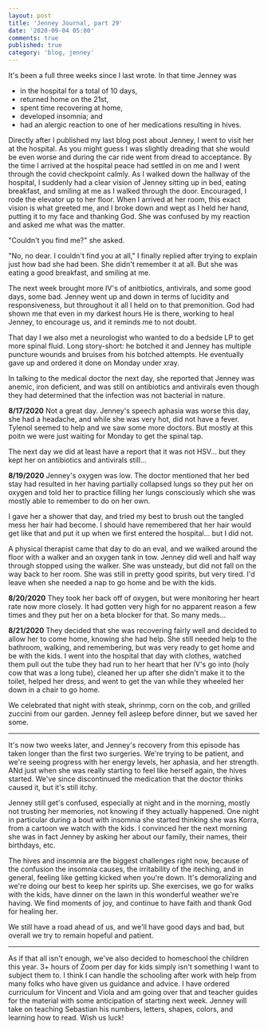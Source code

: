 ```yaml
---
layout: post
title: 'Jenney Journal, part 29'
date: '2020-09-04 05:00'
comments: true
published: true
category: 'blog, jenney'
---
```

It's been a full three weeks since I last wrote. In that time Jenney was
- in the hospital for a total of 10 days,
- returned home on the 21st,
- spent time recovering at home,
- developed insomnia; and
- had an alergic reaction to one of her medications resulting in hives.

Directly after I published my last blog post about Jenney, I went to visit her at the hospital. As you might guess I was slightly dreading that she would be even worse and during the car ride went from dread to acceptance. By the time I arrived at the hospital peace had settled in on me and I went through the covid checkpoint calmly. As I walked down the hallway of the hospital, I suddenly had a clear vision of Jenney sitting up in bed, eating breakfast, and smiling at me as I walked through the door. Encouraged, I rode the elevator up to her floor. When I arrived at her room, this exact vision is what greeted me, and I broke down and wept as I held her hand, putting it to my face and thanking God. She was confused by my reaction and asked me what was the matter.

"Couldn't you find me?" she asked.

"No, no dear. I couldn't find you at all," I finally replied after trying to explain just how bad she had been. She didn't remember it at all. But she was eating a good breakfast, and smiling at me.

The next week brought more IV's of anitbiotics, antivirals, and some good days, some bad. Jenney went up and down in terms of lucidity and responsiveness, but throughout it all I held on to that premonition. God had shown me that even in my darkest hours He is there, working to heal Jenney, to encourage us, and it reminds me to not doubt.

That day I we also met a neurologist who wanted to do a bedside LP to get more spinal fluid. Long story-short: he botched it and Jenney has multiple puncture wounds and bruises from his botched attempts. He eventually gave up and ordered it done on Monday under xray.

In talking to the medical doctor the next day, she reported that Jenney was anemic, iron deficient, and was still on antibiotics and antivirals even though they had determined that the infection was not bacterial in nature.

**8/17/2020**
Not a great day. Jenney's speech aphasia was worse this day, she had a headache, and while she was very hot, did not have a fever. Tylenol seemed to help and we saw some more doctors. But mostly at this poitn we were just waiting for Monday to get the spinal tap.

The next day we did at least have a report that it was not HSV... but they kept her on antibiotics and antivirals still...

**8/19/2020**
Jenney's oxygen was low. The doctor mentioned that her bed stay had resulted in her having partially collapsed lungs so they put her on oxygen and told her to practice filling her lungs consciously which she was mostly able to remember to do on her own.

I gave her a shower that day, and tried my best to brush out the tangled mess her hair had become. I should have remembered that her hair would get like that and put it up when we first entered the hospital... but I did not.

A physical therapist came that day to do an eval, and we walked around the floor with a walker and an oxygen tank in tow. Jenney did well and half way through stopped using the walker. She was unsteady, but did not fall on the way back to her room. She was still in pretty good spirits, but very tired. I'd leave when she needed a nap to go home and be with the kids.

**8/20/2020**
They took her back off of oxygen, but were monitoring her heart rate now more closely. It had gotten very high for no apparent reason a few times and they put her on a beta blocker for that. So many meds...

**8/21/2020**
They decided that she was recovering fairly well and decided to allow her to come home, knowing she had help. She still needed help to the bathroom, walking, and remembering, but was very ready to get home and be with the kids. I went into the hospital that day with clothes, watched them pull out the tube they had run to her heart that her IV's go into (holy cow that was a long tube), cleaned her up after she didn't make it to the toilet, helped her dress, and went to get the van while they wheeled her down in a chair to go home.

We celebrated that night with steak, shrinmp, corn on the cob, and grilled zuccini from our garden. Jenney fell asleep before dinner, but we saved her some.

---

It's now two weeks later, and Jenney's recovery from this episode has taken longer than the first two surgeries. We're trying to be patient, and we're seeing progress with her energy levels, her aphasia, and her strength. ANd just when she was really starting to feel like herself again, the hives started. We've since discontinued the medication that the doctor thinks caused it, but it's still itchy.

Jenney still get's confused, especially at night and in the morning, mostly not trusting her memories, not knowing if they actually happened. One night in particular during a bout with insomnia she started thinking she was Korra, from a cartoon we watch with the kids. I convinced her the next morning she was in fact Jenney by asking her about our family, their names, their birthdays, etc.

The hives and insomnia are the biggest challenges right now, because of the confusion the insomnia causes, the irritability of the iteching, and in general, feeling like getting kicked when you're down. It's demoralizing and we're doing our best to keep her spirits up. She exercises, we go for walks with the kids, have dinner on the lawn in this wonderful weather we're having. We find moments of joy, and continue to have faith and thank God for healing her.

We still have a road ahead of us, and we'll have good days and bad, but overall we try to remain hopeful and patient.

---

As if that all isn't enough, we've also decided to homeschool the children this year. 3+ hours of Zoom per day for kids simply isn't something I want to subject them to. I think I can handle the schooling after work with help from many folks who have given us guidance and advice. I have ordered curriculum for Vincent and Viola and am going over that and teacher guides for the material with some anticipation of starting next week. Jenney will take on teaching Sebastian his numbers, letters, shapes, colors, and learning how to read. Wish us luck!